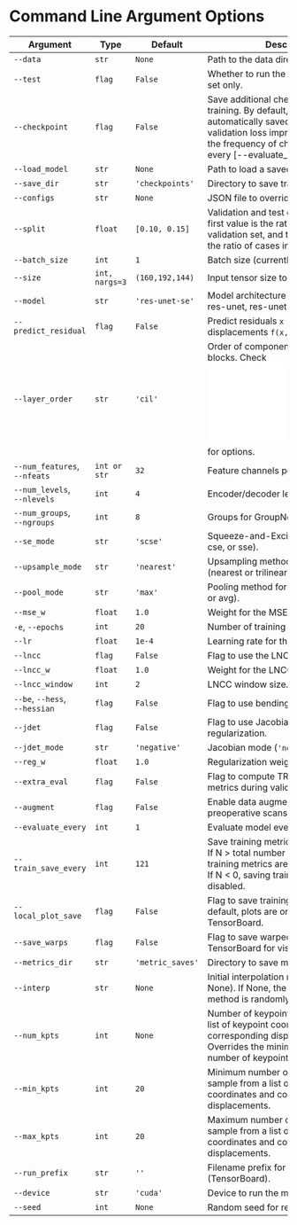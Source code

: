 # Command Line Argument Options

| Argument | Type | Default | Description |
|----------|------|---------|-------------|
| `--data` | `str` | `None` | Path to the data directory. |
| `--test` | `flag` | `False` | Whether to run the model on the test set only. |
| `--checkpoint` | `flag` | `False` | Save additional checkpoints during training. By default, checkpoints are automatically saved when the validation loss improves. This increases the frequency of checkpointing to every [--evaluate_every] epochs. |
| `--load_model` | `str` | `None` | Path to load a saved model checkpoint. |
| `--save_dir` | `str` | `'checkpoints'` | Directory to save training checkpoints. |
| `--configs` | `str` | `None` | JSON file to override CLI arguments. |
| `--split` | `float` | `[0.10, 0.15]` | Validation and test data split ratios. The first value is the ratio of cases in the validation set, and the second value is the ratio of cases in the test set. |
| `--batch_size` | `int` | `1` | Batch size (currently only 1 supported). |
| `--size` | `int, nargs=3` | `(160,192,144)` | Input tensor size to the model. |
| `--model` | `str` | `'res-unet-se'` | Model architecture to use (vxm, unet, res-unet, res-unet-se). |
| `--predict_residual` | `flag` | `False` | Predict residuals `x + f(x,y)` or full displacements `f(x,y)`. |
| `--layer_order` | `str` | `'cil'` | Order of components in convolution blocks. Check ![../model_pipeline/networks/unet3d/buildingblocks.py](../model_pipeline/networks/unet3d/buildingblocks.py) for options. |
| `--num_features`, <br> `--nfeats` | `int or str` | `32` | Feature channels per level. |
| `--num_levels`, <br> `--nlevels` | `int` | `4` | Encoder/decoder levels. |
| `--num_groups`, <br> `--ngroups` | `int` | `8` | Groups for GroupNorm. |
| `--se_mode` | `str` | `'scse'` | Squeeze-and-Excitation module (scse, cse, or sse). |
| `--upsample_mode` | `str` | `'nearest'` | Upsampling method for the decoder (nearest or trilinear). |
| `--pool_mode` | `str` | `'max'` | Pooling method for the encoder (max or avg). |
| `--mse_w` | `float` | `1.0` | Weight for the MSE loss. |
| `-e`, `--epochs` | `int` | `20` | Number of training epochs. |
| `--lr` | `float` | `1e-4` | Learning rate for the Adam optimizer. |
| `--lncc` | `flag` | `False` | Flag to use the LNCC loss. |
| `--lncc_w` | `float` | `1.0` | Weight for the LNCC loss. |
| `--lncc_window` | `int` | `2` | LNCC window size. |
| `--be`, `--hess`, <br> `--hessian` | `flag` | `False` | Flag to use bending energy penalty. |
| `--jdet` | `flag` | `False` | Flag to use Jacobian determinant regularization. |
| `--jdet_mode` | `str` | `'negative'` | Jacobian mode (`'negative'` or `'unit'`). |
| `--reg_w` | `float` | `1.0` | Regularization weight. |
| `--extra_eval` | `flag` | `False` | Flag to compute TRE, Dice, HD95 metrics during validation. |
| `--augment` | `flag` | `False` | Enable data augmentation for the preoperative scans (intensity only). |
| `--evaluate_every` | `int` | `1` | Evaluate model every N epochs. |
| `--train_save_every` | `int` | `121` | Save training metrics every N batches. If N > total number of cases, then the training metrics are saved every epoch. If N < 0, saving training metrics is disabled. |
| `--local_plot_save` | `flag` | `False` | Flag to save training plots locally. By default, plots are only saved to TensorBoard. |
| `--save_warps` | `flag` | `False` | Flag to save warped image outputs to TensorBoard for visualization. |
| `--metrics_dir` | `str` | `'metric_saves'` | Directory to save metrics/plots. |
| `--interp` | `str` | `None` | Initial interpolation method (`tps`, `linear`, None). If None, the interpolation method is randomly chosen. |
| `--num_kpts` | `int` | `None` | Number of keypoints to sample from a list of keypoint coordinates and corresponding displacements. Overrides the minimum and maximum number of keypoints flags. |
| `--min_kpts` | `int` | `20` | Minimum number of keypoints to sample from a list of keypoint coordinates and corresponding displacements. |
| `--max_kpts` | `int` | `20` | Maximum number of keypoints to sample from a list of keypoint coordinates and corresponding displacements. |
| `--run_prefix` | `str` | `''` | Filename prefix for saved run files (TensorBoard). |
| `--device` | `str` | `'cuda'` | Device to run the model (cuda or cpu). |
| `--seed` | `int` | `None` | Random seed for reproducibility. |
